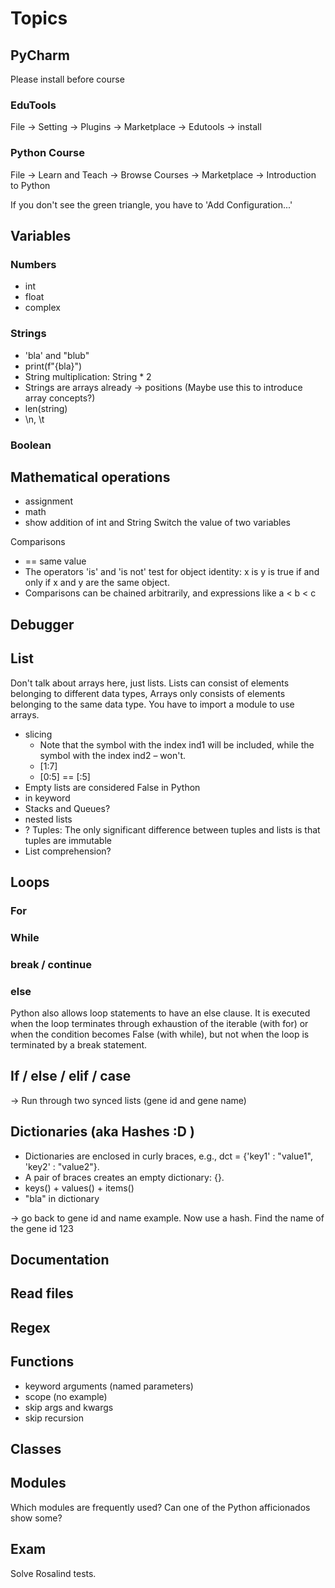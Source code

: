 # Topics
## PyCharm

Please install before course

### EduTools
File -> Setting -> Plugins -> Marketplace -> Edutools -> install

### Python Course
File -> Learn and Teach -> Browse Courses -> Marketplace -> Introduction to Python

If you don't see the green triangle, you have to 'Add Configuration...'

## Variables
### Numbers

- int
- float
- complex

### Strings
- 'bla' and "blub"
- print(f"{bla}")
- String multiplication: String * 2
- Strings are arrays already -> positions (Maybe use this to introduce array concepts?)
- len(string)
- \n, \t

### Boolean

## Mathematical operations

- assignment
- math
- show addition of int and String
Switch the value of two variables

Comparisons
- == same value
- The operators 'is' and 'is not' test for object identity: x is y is true if and only if x and y are the same object.
- Comparisons can be chained arbitrarily, and expressions like a < b < c 
## Debugger

## List
Don't talk about arrays here, just lists.
Lists can consist of elements belonging to different data types, 
Arrays only consists of elements belonging to the same data type. 
You have to import a module to use arrays.
- slicing
  - Note that the symbol with the index ind1 will be included, while the symbol with the index ind2 – won't.
  - [1:7] 
  - [0:5] == [:5]
- Empty lists are considered False in Python
- in keyword
- Stacks and Queues?
- nested lists
- ? Tuples: The only significant difference between tuples and lists is that tuples are immutable
- List comprehension?

## Loops
### For
### While

### break / continue
### else

Python also allows loop statements to have an else clause. It is executed when the loop terminates through exhaustion
of the iterable (with for) or when the condition becomes False (with while), but not when the loop is terminated by a break statement.

## If / else / elif / case

-> Run through two synced lists (gene id and gene name)

## Dictionaries (aka Hashes :D )

- Dictionaries are enclosed in curly braces, e.g., dct = {'key1' : "value1", 'key2' : "value2"}.
- A pair of braces creates an empty dictionary: {}.
- keys() + values() + items()
- "bla" in dictionary

-> go back to gene id and name example. Now use a hash. Find the name of the gene id 123

## Documentation

## Read files

## Regex

## Functions

- keyword arguments (named parameters)
- scope (no example)
- skip args and kwargs
- skip recursion

## Classes

## Modules

Which modules are frequently used? Can one of the Python afficionados show some?

## Exam

Solve Rosalind tests.